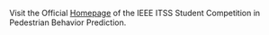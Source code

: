 Visit the Official [Homepage](https://psi-intention2022.github.io/) of the IEEE ITSS Student Competition in Pedestrian Behavior Prediction. 
